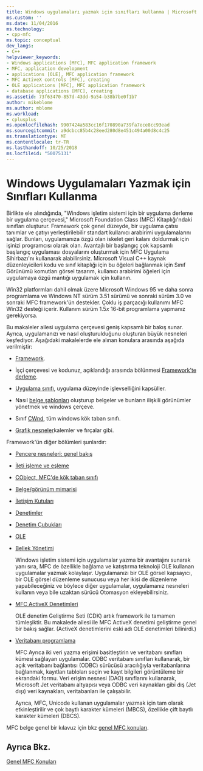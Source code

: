 ```yaml
---
title: Windows uygulamaları yazmak için sınıfları kullanma | Microsoft Docs
ms.custom: ''
ms.date: 11/04/2016
ms.technology:
- cpp-mfc
ms.topic: conceptual
dev_langs:
- C++
helpviewer_keywords:
- Windows applications [MFC], MFC application framework
- MFC, application development
- applications [OLE], MFC application framework
- MFC ActiveX controls [MFC], creating
- OLE applications [MFC], MFC application framework
- database applications [MFC], creating
ms.assetid: 73f63470-857d-43dd-9a54-b38b7be0f1b7
author: mikeblome
ms.author: mblome
ms.workload:
- cplusplus
ms.openlocfilehash: 9907424a583cc16f170890a739fa7ece8cc93ead
ms.sourcegitcommit: a9dcbcc85b4c28eed280d8e451c494a00d8c4c25
ms.translationtype: MT
ms.contentlocale: tr-TR
ms.lasthandoff: 10/25/2018
ms.locfileid: "50075131"
---
```

# <a name="using-the-classes-to-write-applications-for-windows"></a>Windows Uygulamaları Yazmak için Sınıfları Kullanma

Birlikte ele alındığında, "Windows işletim sistemi için bir uygulama derleme bir uygulama çerçevesi," Microsoft Foundation Class (MFC) Kitaplığı'ndaki sınıfları oluşturur. Framework çok genel düzeyde, bir uygulama çatısı tanımlar ve çatıyı yerleştirilebilir standart kullanıcı arabirimi uygulamalarını sağlar. Bunları, uygulamanıza özgü olan iskelet geri kalanı doldurmak için işinizi programcısı olarak olan. Avantajlı bir başlangıç çok kapsamlı başlangıç uygulaması dosyalarını oluşturmak için MFC Uygulama Sihirbazı'nı kullanarak alabilirsiniz. Microsoft Visual C++ kaynak düzenleyicileri kodu ve sınıf kitaplığı için bu öğeleri bağlanmak için Sınıf Görünümü komutları görsel tasarım, kullanıcı arabirimi öğeleri için uygulamaya özgü mantığı uygulamak için kullanın.

Win32 platformları dahil olmak üzere Microsoft Windows 95 ve daha sonra programlama ve Windows NT sürüm 3.51 sürümü ve sonraki sürüm 3.0 ve sonraki MFC framework'ün destekler. Çoklu iş parçacığı kullanımı MFC Win32 desteği içerir. Kullanım sürüm 1.5*x* 16-bit programlama yapmanız gerekiyorsa.

Bu makaleler ailesi uygulama çerçevesi geniş kapsamlı bir bakış sunar. Ayrıca, uygulamanızı ve nasıl oluşturulduğunu oluşturan büyük nesneleri keşfediyor. Aşağıdaki makalelerde ele alınan konulara arasında aşağıda verilmiştir:

- [Framework](../mfc/framework-mfc.md).

- İşçi çerçevesi ve kodunuz, açıklandığı arasında bölünmesi [Framework'te derleme](../mfc/building-on-the-framework.md).

- [Uygulama sınıfı](../mfc/cwinapp-the-application-class.md), uygulama düzeyinde işlevselliğini kapsüller.

- Nasıl [belge şablonları](../mfc/document-templates-and-the-document-view-creation-process.md) oluşturup belgeler ve bunların ilişkili görünümler yönetmek ve windows çerçeve.

- Sınıf [CWnd](../mfc/window-objects.md), tüm windows kök taban sınıfı.

- [Grafik nesneler](../mfc/graphic-objects.md)kalemler ve fırçalar gibi.

Framework'ün diğer bölümleri şunlardır:

- [Pencere nesneleri: genel bakış](../mfc/window-objects.md)

- [İleti işleme ve eşleme](../mfc/message-handling-and-mapping.md)

- [CObject, MFC'de kök taban sınıfı](../mfc/using-cobject.md)

- [Belge/görünüm mimarisi](../mfc/document-view-architecture.md)

- [İletişim Kutuları](../mfc/dialog-boxes.md)

- [Denetimler](../mfc/controls-mfc.md)

- [Denetim Çubukları](../mfc/control-bars.md)

- [OLE](../mfc/ole-in-mfc.md)

- [Bellek Yönetimi](../mfc/memory-management.md)

   Windows işletim sistemi için uygulamalar yazma bir avantajını sunarak yanı sıra, MFC de özellikle bağlama ve katıştırma teknoloji OLE kullanan uygulamalar yazmak kolaylaşır. Uygulamanızı bir OLE görsel kapsayıcı, bir OLE görsel düzenleme sunucusu veya her ikisi de düzenleme yapabileceğiniz ve böylece diğer uygulamalar, uygulamanız nesneleri kullanın veya bile uzaktan sürücü Otomasyon ekleyebilirsiniz.

- [MFC ActiveX Denetimleri](../mfc/mfc-activex-controls.md)

   OLE denetim Geliştirme Seti (CDK) artık framework ile tamamen tümleşiktir. Bu makalede ailesi ile MFC ActiveX denetimi geliştirme genel bir bakış sağlar. (ActiveX denetimlerini eski adı OLE denetimleri bilinirdi.)

- [Veritabanı programlama](../data/data-access-programming-mfc-atl.md)

   MFC Ayrıca iki veri yazma erişimi basitleştirin ve veritabanı sınıfları kümesi sağlayan uygulamalar. ODBC veritabanı sınıfları kullanarak, bir açık veritabanı bağlantısı (ODBC) sürücüsü aracılığıyla veritabanlarına bağlanmak, kayıtları tabloları seçin ve kayıt bilgileri görüntüleme bir ekrandaki formu. Veri erişim nesnesi (DAO) sınıflarını kullanarak, Microsoft Jet veritabanı altyapısı veya ODBC veri kaynakları gibi dış (Jet dışı) veri kaynakları, veritabanları ile çalışabilir.

   Ayrıca, MFC, Unicode kullanan uygulamalar yazmak için tam olarak etkinleştirilir ve çok baytlı karakter kümeleri (MBCS), özellikle çift baytlı karakter kümeleri (DBCS).

MFC belge genel bir kılavuz için bkz [genel MFC konuları](../mfc/general-mfc-topics.md).

## <a name="see-also"></a>Ayrıca Bkz.

[Genel MFC Konuları](../mfc/general-mfc-topics.md)

